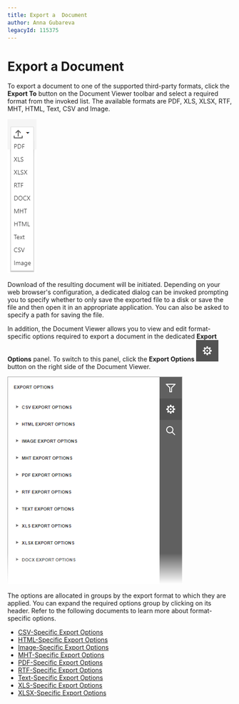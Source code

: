 ```yaml
---
title: Export a  Document
author: Anna Gubareva
legacyId: 115375
---
```

# Export a  Document
To export a document to one of the supported third-party formats, click the **Export To** button on the Document Viewer toolbar and select a required format from the invoked list. The available formats are PDF, XLS, XLSX, RTF, MHT, HTML, Text, CSV and Image.

![EUD_HTML5DV_ExportToButton](../../../images/img121796.png)

Download of the resulting document will be initiated. Depending on your web browser's configuration, a dedicated dialog can be invoked prompting you to specify whether to only save the exported file to a disk or save the file and then open it in an appropriate application. You can also be asked to specify a path for saving the file.

In addition, the Document Viewer allows you to view and edit format-specific options required to export a document in the dedicated **Export Options** panel. To switch to this panel, click the **Export Options** ![web-report-designer-properties-tab](../../../images/img24732.png) button on the right side of the Document Viewer.

![EUD_HTML5DV_ExportOptions](../../../images/img121797.png)

The options are allocated in groups by the export format to which they are applied. You can expand the required options group by clicking on its header. Refer to the following documents to learn more about format-specific options.
* [CSV-Specific Export Options](csv-specific-export-options.md)
* [HTML-Specific Export Options](html-specific-export-options.md)
* [Image-Specific Export Options](image-specific-export-options.md)
* [MHT-Specific Export Options](mht-specific-export-options.md)
* [PDF-Specific Export Options](pdf-specific-export-options.md)
* [RTF-Specific Export Options](rtf-specific-export-options.md)
* [Text-Specific Export Options](text-specific-export-options.md)
* [XLS-Specific Export Options](xls-specific-export-options.md)
* [XLSX-Specific Export Options](xlsx-specific-export-options.md)
